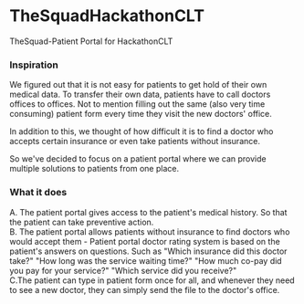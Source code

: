 # TheSquadHackathonCLT
TheSquad-Patient Portal for HackathonCLT

### Inspiration</br>
We figured out that it is not easy for patients to get hold of their own medical data. To transfer their own data, patients have to call doctors offices to offices. Not to mention filling out the same (also very time consuming) patient form every time they visit the new doctors' office.

In addition to this, we thought of how difficult it is to find a doctor who accepts certain insurance or even take patients without insurance.

So we've decided to focus on a patient portal where we can provide multiple solutions to patients from one place.

### What it does</br>
A. The patient portal gives access to the patient's medical history. So that the patient can take preventive action.</br>
B. The patient portal allows patients without insurance to find doctors who would accept them - Patient portal doctor rating system is based on the patient's answers on questions. Such as "Which insurance did this doctor take?" "How long was the service waiting time?" "How much co-pay did you pay for your service?" "Which service did you receive?" </br>
C.The patient can type in patient form once for all, and whenever they need to see a new doctor, they can simply send the file to the doctor's office.
